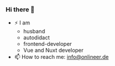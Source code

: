 ### Hi there 👋
- ⚡ I am
  - husband
  - autodidact
  - frontend-developer
  - Vue and Nuxt developer
- 📫 How to reach me: info@onlineer.de

<!--
**deepDiverPaul/deepDiverPaul** is a ✨ _special_ ✨ repository because its `README.md` (this file) appears on your GitHub profile.

Here are some ideas to get you started:

- 🔭 I’m currently working on ...
- 🌱 I’m currently learning ...
- 👯 I’m looking to collaborate on ...
- 🤔 I’m looking for help with ...
- 💬 Ask me about ...
- 📫 How to reach me: ...
- 😄 Pronouns: ...
- ⚡ Fun fact: ...
-->
